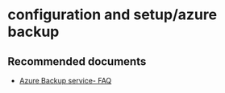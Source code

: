 <properties
	pageTitle="configuration and setup/azure backup"
	description="configuration and setup/azure backup"
	service="microsoft.recoveryservices"
	resource="virtualmachines"
	authors="scottazure"
	displayOrder=""
	selfHelpType="generic"
	supportTopicIds="32411842"
	resourceTags="linux, redhat"
	productPesIds="15571"
	cloudEnvironments="public"
/>

# configuration and setup/azure backup

## **Recommended documents**
* [Azure Backup service- FAQ](https://azure.microsoft.com/documentation/articles/backup-azure-backup-faq/)
